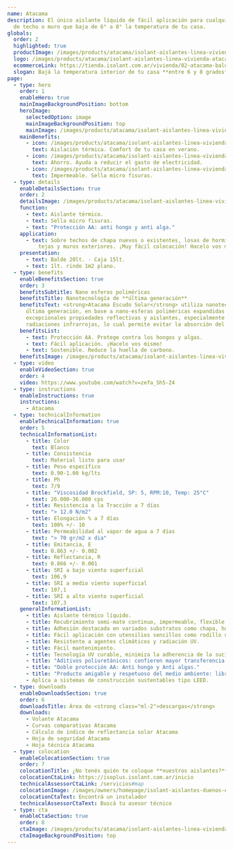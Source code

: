 ```yaml
---
name: Atacama
description: El único aislante líquido de fácil aplicación para cualquier tipo
  de techo o muro que baja de 6° a 8° la temperatura de tu casa.
globals:
  order: 2
  highlighted: true
  productImage: /images/products/atacama/isolant-aislantes-linea-vivienda-atacama-imagen-balde.png
  logo: /images/products/atacama/isolant-aislantes-linea-vivienda-atacama-escudo.jpg
  ecommerceLink: https://tienda.isolant.com.ar/vivienda/82-atacama-balde-20lt.html
  slogan: Bajá la temperatura interior de tu casa **entre 6 y 8 grados**
page:
  - type: hero
    order: 1
    enableHero: true
    mainImageBackgroundPosition: bottom
    heroImage:
      selectedOption: image
      mainImageBackgroundPosition: top
      mainImage: /images/products/atacama/isolant-aislantes-linea-vivienda-atacama-imagen-fondo.jpg
    mainBenefits:
      - icon: /images/products/atacama/isolant-aislantes-linea-vivienda-atacama-beneficio-1.svg
        text: Aislación térmica. Comfort de tu casa en verano.
      - icon: /images/products/atacama/isolant-aislantes-linea-vivienda-atacama-beneficio-2.svg
        text: Ahorro. Ayuda a reducir el gasto de electricidad.
      - icon: /images/products/atacama/isolant-aislantes-linea-vivienda-atacama-beneficio-3.svg
        text: Impermeable. Sella micro fisuras.
  - type: details
    enableDetailsSection: true
    order: 2
    detailsImage: /images/products/atacama/isolant-aislantes-linea-vivienda-atacama-imagen-detalle-producto.jpg
    function:
      - text: Aislante térmico.
      - text: Sella micro fisuras.
      - text: "Protección AA: anti hongo y anti alga."
    application:
      - text: Sobre techos de chapa nuevos o existentes, losas de hormigón, terrazas,
          tejas y muros exteriores. ¡Muy fácil colocación! Hacelo vos mismo.
    presentation:
      - text: Balde 20lt. - Caja 15lt.
      - text: 1lt. rinde 1m2 plano.
  - type: benefits
    enableBenefitsSection: true
    order: 3
    benefitsSubtitle: Nano esferas poliméricas
    benefitsTitle: Nanotecnología de **última generación**
    benefitsText: <strong>Atacama Escudo Solar</strong> utiliza nanotecnología de
      última generación, en base a nano-esferas poliméricas expandidas que confieren
      excepcionales propiedades reflectivas y aislantes, especialmente de las
      radiaciones infrarrojas, lo cual permite evitar la absorción del calor solar.
    benefitsList:
      - text: Protección AA. Protege contra los hongos y algas.
      - text: Fácil aplicación. ¡Hacelo vos mismo!
      - text: Sostenible. Reduce la huella de carbono.
    benefitsImage: /images/products/atacama/isolant-aislantes-linea-vivienda-atacama-producto-beneficio-exclusivo.jpg
  - type: video
    enableVideoSection: true
    order: 4
    video: https://www.youtube.com/watch?v=zefa_Sh5-Z4
  - type: instructions
    enableInstructions: true
    instructions:
      - Atacama
  - type: technicalInformation
    enableTechnicalInformation: true
    order: 5
    technicalInformationList:
      - title: Color
        text: Blanco
      - title: Consistencia
        text: Material listo para usar
      - title: Peso específico
        text: 0.90-1.00 kg/lts
      - title: Ph
        text: 7/9
      - title: "Viscosidad Brockfield, SP: 5, RPM:10, Temp: 25°C"
        text: 26.000-36.000 cps
      - title: Resistencia a la Tracción a 7 días
        text: "> 12.0 N/m2"
      - title: Elongación % a 7 días
        text: 100% +/- 10
      - title: Permeabilidad al vapor de agua a 7 días
        text: "> 70 gr/m2 x dia"
      - title: Emitancia, E
        text: 0.863 +/- 0.002
      - title: Reflectancia, R
        text: 0.866 +/- 0.001
      - title: SRI a bajo viento superficial
        text: 106,9
      - title: SRI a medio viento superficial
        text: 107,1
      - title: SRI a alto viento superficial
        text: 107,3
    generalInformationList:
      - title: Aislante térmico líquido.
      - title: Recubrimiento semi-mate continuo, impermeable, flexible y elástico.
      - title: Adhesión destacada en variados substratos como chapa, hormigón, morteros, baldosas, etc.
      - title: Fácil aplicación con utensilios sencillos como rodillo de lana sintética y/o pinceleta, así como equipos de alto rendimiento tipo Airless.
      - title: Resistente a agentes climáticos y radiación UV.
      - title: Fácil mantenimiento.
      - title: Tecnología UV curable, minimiza la adherencia de la suciedad, smog, esporas extendiendo las cualidades de la película.
      - title: "Aditivos poliuretánicos: confieren mayor transferencia y aplicabilidad del producto. Otorga óptima adherencia al sustrato."
      - title: "Doble protección AA: Anti hongo y Anti algas."
      - title: "Producto amigable y respetuoso del medio ambiente: libre de APOE, libre de Formaldehido, libre de amoníaco, bajo VOC."
      - Aplica a sistemas de construcción sustentables tipo LEED.
  - type: downloads
    enableDownloadsSection: true
    order: 6
    downloadsTitle: Área de <strong class="ml-2">descargas</strong>
    downloads:
      - Volante Atacama
      - Curvas comparativas Atacama
      - Cálculo de índice de reflectancia solar Atacama
      - Hoja de seguridad Atacama
      - Hoja técnica Atacama
  - type: colocation
    enableColocationSection: true
    order: 7
    colocationTitle: ¿No tenés quién te coloque **nuestros aislantes?**
    colocationCtaLink: https://isoplus.isolant.com.ar/inicio
    technicalAssessorCtaLink: /servicios#map
    colocationImage: /images/owners/homepage/isolant-aislantes-duenos-e-inquilinos-isoplus-colocation.jpg
    colocationCtaText: Encontrá un instalador
    technicalAssessorCtaText: Buscá tu asesor técnico
  - type: cta
    enableCtaSection: true
    order: 8
    ctaImage: /images/products/atacama/isolant-aislantes-linea-vivienda-atacama-cta-imagen.jpg
    ctaImageBackgroundPosition: top
---
```

